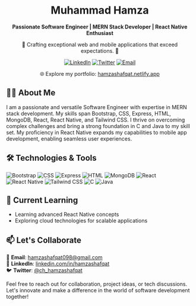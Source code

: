 <div align="center">
  
# Muhammad Hamza
**Passionate Software Engineer | MERN Stack Developer | React Native Enthusiast**

🚀 Crafting exceptional web and mobile applications that exceed expectations. 🚀

[![LinkedIn](https://img.shields.io/badge/LinkedIn-blue?style=for-the-badge&logo=linkedin&labelColor=blue)](https://www.linkedin.com/in/hamzashafqat/) 
[![Twitter](https://img.shields.io/badge/Twitter-blue?style=for-the-badge&logo=twitter&labelColor=blue)](https://twitter.com/ch_hamzashafqat)
[![Email](https://img.shields.io/badge/Email-red?style=for-the-badge&logo=gmail&labelColor=red)](mailto:hamzashafqat098@gmail.com)

🌐 Explore my portfolio: [hamzashafqat.netlify.app](https://hamzashafqat.netlify.app)

</div>

## 👨‍💻 About Me

I am a passionate and versatile Software Engineer with expertise in MERN stack development. My skills span Bootstrap, CSS, Express, HTML, MongoDB, React, React Native, and Tailwind CSS. I thrive on overcoming complex challenges and bring a strong foundation in C and Java to my skill set. My proficiency in React Native expands my capabilities to mobile app development, enabling seamless user experiences.

## 🛠️ Technologies & Tools

![Bootstrap](https://img.shields.io/badge/Bootstrap-7952B3?style=flat-square&logo=bootstrap&logoColor=white)
![CSS](https://img.shields.io/badge/CSS-1572B6?style=flat-square&logo=css3&logoColor=white)
![Express](https://img.shields.io/badge/Express-000000?style=flat-square&logo=express&logoColor=white)
![HTML](https://img.shields.io/badge/HTML-E34F26?style=flat-square&logo=html5&logoColor=white)
![MongoDB](https://img.shields.io/badge/MongoDB-47A248?style=flat-square&logo=mongodb&logoColor=white)
![React](https://img.shields.io/badge/React-61DAFB?style=flat-square&logo=react&logoColor=white)
![React Native](https://img.shields.io/badge/React_Native-61DAFB?style=flat-square&logo=react&logoColor=white)
![Tailwind CSS](https://img.shields.io/badge/Tailwind_CSS-38B2AC?style=flat-square&logo=tailwind-css&logoColor=white)
![C](https://img.shields.io/badge/C-A8B9CC?style=flat-square&logo=c&logoColor=white)
![Java](https://img.shields.io/badge/Java-007396?style=flat-square&logo=java&logoColor=white)

## 🌱 Current Learning

- Learning advanced React Native concepts
- Exploring cloud technologies for scalable applications

## 📫 Let's Collaborate

📧 **Email**: [hamzashafqat098@gmail.com](mailto:hamzashafqat098@gmail.com)  
💼 **LinkedIn**: [linkedin.com/in/hamzashafqat](https://www.linkedin.com/in/hamzashafqat/)  
🐦 **Twitter**: [@ch_hamzashafqat](https://twitter.com/ch_hamzashafqat)

Feel free to reach out for collaboration, project ideas, or tech discussions. Let's innovate and make a difference in the world of software development together!
